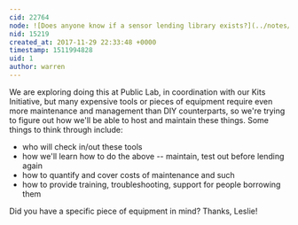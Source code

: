 ```yaml
---
cid: 22764
node: ![Does anyone know if a sensor lending library exists?](../notes/Zengirl2/11-21-2017/does-anyone-know-if-a-sensor-lending-library-exists)
nid: 15219
created_at: 2017-11-29 22:33:48 +0000
timestamp: 1511994828
uid: 1
author: warren
---
```


We are exploring doing this at Public Lab, in coordination with our Kits Initiative, but many expensive tools or pieces of equipment require even more maintenance and management than DIY counterparts, so we're trying to figure out how we'll be able to host and maintain these things. Some things to think through include:

* who will check in/out these tools
* how we'll learn how to do the above -- maintain, test out before lending again
* how to quantify and cover costs of maintenance and such
* how to provide training, troubleshooting, support for people borrowing them

Did you have a specific piece of equipment in mind? Thanks, Leslie!